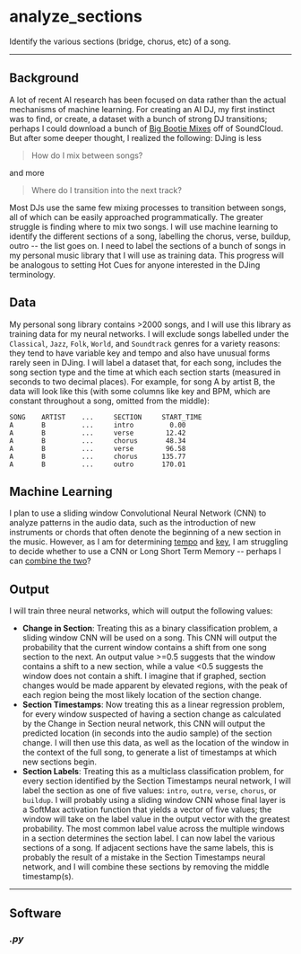 # analyze_sections
Identify the various sections (bridge, chorus, etc) of a song.

---

## Background

A lot of recent AI research has been focused on data rather than the actual mechanisms of machine learning. For creating an AI DJ, my first instinct was to find, or create, a dataset with a bunch of strong DJ transitions; perhaps I could download a bunch of [Big Bootie Mixes](https://soundcloud.com/two-friends/sets/big-bootie-mixes) off of SoundCloud. But after some deeper thought, I realized the following: DJing is less

> How do I mix between songs?

and more

> Where do I transition into the next track?

Most DJs use the same few mixing processes to transition between songs, all of which can be easily approached programmatically. The greater struggle is finding where to mix two songs. I will use machine learning to identify the different sections of a song, labelling the chorus, verse, buildup, outro -- the list goes on. I need to label the sections of a bunch of songs in my personal music library that I will use as training data. This progress will be analogous to setting Hot Cues for anyone interested in the DJing terminology.


## Data

My personal song library contains >2000 songs, and I will use this library as training data for my neural networks. I will exclude songs labelled under the `Classical`, `Jazz`, `Folk`, `World`, and `Soundtrack` genres for a variety reasons: they tend to have variable key and tempo and also have unusual forms rarely seen in DJing. I will label a dataset that, for each song, includes the song section type and the time at which each section starts (measured in seconds to two decimal places). For example, for song A by artist B, the data will look like this (with some columns like key and BPM, which are constant throughout a song, omitted from the middle):

```
SONG    ARTIST    ...     SECTION     START_TIME
A       B         ...     intro         0.00
A       B         ...     verse        12.42
A       B         ...     chorus       48.34
A       B         ...     verse        96.58
A       B         ...     chorus      135.77
A       B         ...     outro       170.01
```


## Machine Learning

I plan to use a sliding window Convolutional Neural Network (CNN) to analyze patterns in the audio data, such as the introduction of new instruments or chords that often denote the beginning of a new section in the music. However, as I am for determining [tempo](https://github.com/pnlong/determine_tempo) and [key](https://github.com/pnlong/determine_key), I am struggling to decide whether to use a CNN or Long Short Term Memory -- perhaps I can [combine the two](https://www.mathworks.com/help/deeplearning/ug/sequence-classification-using-cnn-lstm-network.html)?


## Output

I will train three neural networks, which will output the following values:

- **Change in Section**: Treating this as a binary classification problem, a sliding window CNN will be used on a song. This CNN will output the probability that the current window contains a shift from one song section to the next. An output value >=0.5 suggests that the window contains a shift to a new section, while a value <0.5 suggests the window does not contain a shift. I imagine that if graphed, section changes would be made apparent by elevated regions, with the peak of each region being the most likely location of the section change.
- **Section Timestamps**: Now treating this as a linear regression problem, for every window suspected of having a section change as calculated by the Change in Section neural network, this CNN will output the predicted location (in seconds into the audio sample) of the section change. I will then use this data, as well as the location of the window in the context of the full song, to generate a list of timestamps at which new sections begin.
- **Section Labels**: Treating this as a multiclass classification problem, for every section identified by the Section Timestamps neural network, I will label the section as one of five values: `intro`, `outro`, `verse`, `chorus`, or `buildup`. I will probably using a sliding window CNN whose final layer is a SoftMax activation function that yields a vector of five values; the window will take on the label value in the output vector with the greatest probability. The most common label value across the multiple windows in a section determines the section label. I can now label the various sections of a song. If adjacent sections have the same labels, this is probably the result of a mistake in the Section Timestamps neural network, and I will combine these sections by removing the middle timestamp(s).


---

## Software

### *.py*
